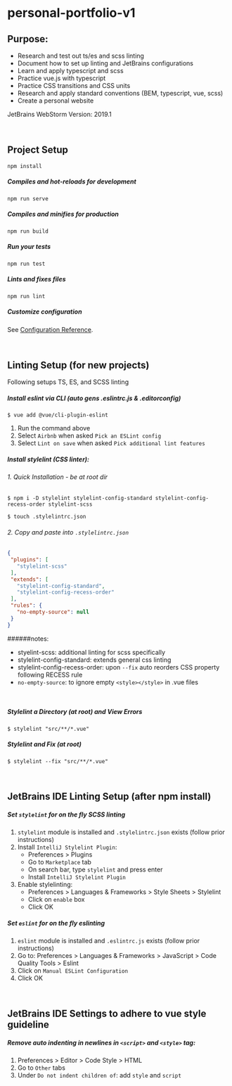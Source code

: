 # personal-portfolio-v1
## Purpose:
- Research and test out ts/es and scss linting
- Document how to set up linting and JetBrains configurations
- Learn and apply typescript and scss
- Practice vue.js with typescript
- Practice CSS transitions and CSS units
- Research and apply standard conventions (BEM, typescript, vue, scss)
- Create a personal website

JetBrains WebStorm Version: 2019.1

<br>

## Project Setup
```
npm install
```

##### Compiles and hot-reloads for development
```
npm run serve
```

##### Compiles and minifies for production
```
npm run build
```

##### Run your tests
```
npm run test
```

##### Lints and fixes files
```
npm run lint
```

##### Customize configuration
See [Configuration Reference](https://cli.vuejs.org/config/).

<br>

## Linting Setup (for new projects)
Following setups TS, ES, and SCSS linting

##### Install eslint via CLI (auto gens .eslintrc.js & .editorconfig)
```
$ vue add @vue/cli-plugin-eslint
```
1. Run the command above
2. Select `Airbnb` when asked `Pick an ESLint config`
3. Select `Lint on save` when asked `Pick additional lint features`

##### Install stylelint (CSS linter):
###### 1. Quick Installation - be at root dir
 ```
 $ npm i -D stylelint stylelint-config-standard stylelint-config-recess-order stylelint-scss
 
 $ touch .stylelintrc.json
 ```
 
 ###### 2. Copy and paste into `.stylelintrc.json`
  ```json
 {
   "plugins": [
     "stylelint-scss"
   ],
   "extends": [
     "stylelint-config-standard",
     "stylelint-config-recess-order"
   ],
   "rules": {
     "no-empty-source": null
   }
 }
 ``` 
  
 ######notes:
 - styelint-scss: additional linting for scss specifically
 - stylelint-config-standard: extends general css linting
 - stylelint-config-recess-order: upon `--fix` auto reorders CSS property following RECESS rule
 - `no-empty-source`: to ignore empty `<style></style>` in .vue files
 
 <br>
 
 ##### Stylelint a Directory (at root) and View Errors
 ```
 $ stylelint "src/**/*.vue"
 ```
  
 ##### Stylelint and Fix (at root)
 ```
 $ stylelint --fix "src/**/*.vue"
 ```
 
 <br>

## JetBrains IDE Linting Setup (after npm install)
##### Set `stylelint` for on the fly SCSS linting
1. `stylelint` module is installed and `.stylelintrc.json` exists (follow prior instructions)
1. Install `IntelliJ Stylelint Plugin`:
   - Preferences > Plugins
   - Go to `Marketplace` tab
   - On search bar, type `stylelint` and press enter
   - Install `IntelliJ Stylelint Plugin`
1. Enable stylelinting:
   - Preferences > Languages & Frameworks > Style Sheets > Stylelint
   - Click on `enable` box
   - Click OK

##### Set `eslint` for on the fly eslinting 
1. `eslint` module is installed and `.eslintrc.js` exists (follow prior instructions)
1. Go to: Preferences > Languages & Frameworks > JavaScript > Code Quality Tools > Eslint
1. Click on `Manual ESLint Configuration`
1. Click OK
  
<br>

## JetBrains IDE Settings to adhere to vue style guideline
##### Remove auto indenting in newlines in `<script>` and `<style>` tag:

1. Preferences > Editor > Code Style > HTML
1. Go to `Other` tabs
1. Under `Do not indent children of`: add `style` and `script`
